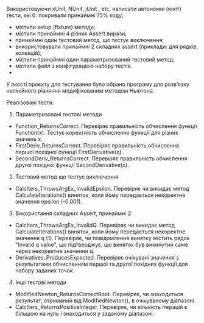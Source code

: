 Використовуючи xUnit, NUnit, jUnit , etc. написати автономні (юніт) тести, які б:
покривали принаймні 75% коду;
- містили setup (fixture) методи; 
- містили принаймні 4 різних Assert вирази;   
- принаймні один тестовий метод, що тестує виключення;    
- використовували принаймні 2 складних assert (приклади: для рядків, колекцій);  
- містили принаймні один параметризований тестовий метод;
- містили файл з конфігурацією набору тестів.
- 
У якості проєкту для тестування було обрано програму для розв’язку нелінійного рівняння модифікованим методом Ньютона.

Реалізовані тести:
1. Параметризовані тестові методи
- Function_ReturnsCorrect. Перевіряє правильність обчислення функції Function(x). Тестує коректність обчислення функції для різних значень x.
- FirstDeriv_ReturnsCorrect. Перевіряє правильність обчислення першої похідної функції FirstDerivative(x).
- SecondDeriv_ReturnsCorrect. Перевіряє правильність обчислення другої похідної функції SecondDerivative(x).
2. Тестовий метод що тестує виключення
- CalcIters_ThrowsArgEx_InvalidEpsilon. Перевіряє чи викидає метод CalculateIterations() виняток, коли йому передається некоректне значення epsilon (-0.001).  
3. Використання складних Assert, принаймні 2
- CalcIters_ThrowsArgEx_InvalidQ. Перевіряє чи викидає метод CalculateIterations() виняток, коли йому передається некоректне значення q (1). 
Перевіряє, чи повідомлення винятку містить рядок "Invalid q value", що підтверджує, що виняток був викинутий саме через некоректне значення q.
- Derivatives_ProducesExpected. Перевіряє очікувані значення з результатами обчисленням першої та другої похідних функції для набору заданих точок.
4. Інші тестові методи
- ModifiedNewton_ReturnsCorrectRoot. Перевіряє, чи знаходиться результат, отриманий від ModifiedNewton(), в очікуваному діапазоні.
- CalcIters_ReturnsPositiveInteger. Перевіряє, чи кількість ітерацій є більшою на нуль і знаходиться у заданому діапазоні.
